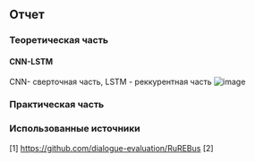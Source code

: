 ## Отчет
### Теоретическая часть
#### CNN-LSTM 
CNN- сверточная часть,
LSTM  - реккурентная часть
![image](https://user-images.githubusercontent.com/43996253/211923006-cf0ba607-c5d5-4800-bea9-4e72aea98276.png)
### Практическая часть
### Использованные источники
[1] https://github.com/dialogue-evaluation/RuREBus
[2] 
